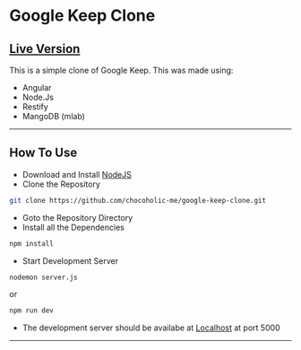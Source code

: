 # Google Keep Clone
## [Live Version](https://googlekeep-clone.herokuapp.com/ "Heroku")
This is a simple clone of Google Keep. This was made using:
 * Angular
 * Node.Js
 * Restify
 * MangoDB (mlab)

___
## How To Use
 * Download and Install [NodeJS](https://nodejs.org/en/)
 * Clone the Repository
 ```bash
 git clone https://github.com/chocoholic-me/google-keep-clone.git
 ```
 * Goto the Repository Directory
 * Install all the Dependencies
 ```bash
 npm install
 ```
 * Start Development Server
 ```bash
 nodemon server.js
 ```
 or
 ```bash
 npm run dev
 ```
 * The development server should be availabe at [Localhost](http://localhost:5000/ "localhost") at port 5000
___

